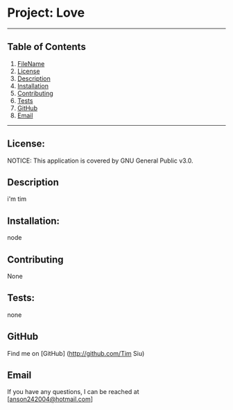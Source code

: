 
    
# Project: Love
---------------------------------------------------
## Table of Contents 
1. [FileName](#fileName)
2. [License](#License)
3. [Description](#Description)
4. [Installation](#installation)
5. [Contributing](#Contributing)
6. [Tests](#tests)
7. [GitHub](#GitHub)
8. [Email](#Email)
---------------------------------------------------
## License:

NOTICE: This application is covered by GNU General Public v3.0.
  
## Description
i'm tim
  
## Installation:
node 
  
## Contributing
None
  
## Tests:
none
  
## GitHub
Find me on [GitHub] (http://github.com/Tim Siu)
  
## Email
If you have any questions, I can be reached at [anson242004@hotmail.com]
  
